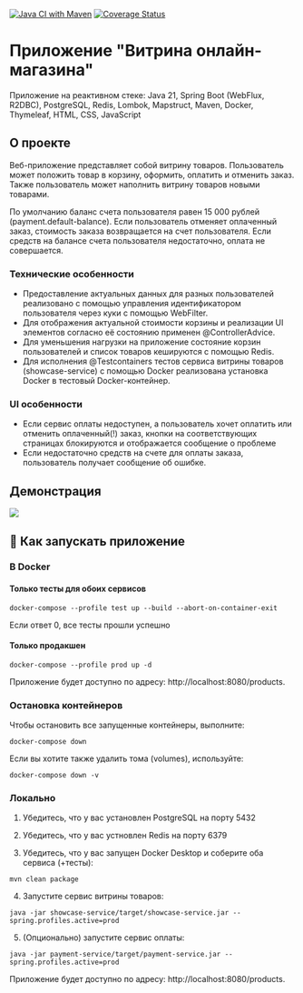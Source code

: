 [![Java CI with Maven](https://github.com/cptntotoro/yp-online-store-showcase/actions/workflows/maven.yml/badge.svg)](https://github.com/cptntotoro/yp-online-store-showcase/actions/workflows/maven.yml) [![Coverage Status](https://coveralls.io/repos/github/cptntotoro/yp-online-store-showcase/badge.svg)](https://coveralls.io/github/cptntotoro/yp-online-store-showcase)

# Приложение "Витрина онлайн-магазина"
Приложение на реактивном стеке: Java 21, Spring Boot (WebFlux, R2DBC), PostgreSQL, Redis, Lombok, Mapstruct, Maven, Docker, Thymeleaf, HTML, CSS, JavaScript

## О проекте
Веб-приложение представляет собой витрину товаров. 
Пользователь может положить товар в корзину, оформить, оплатить и отменить заказ. 
Также пользователь может наполнить витрину товаров новыми товарами.

По умолчанию баланс счета пользователя равен 15 000 рублей (payment.default-balance).
Если пользователь отменяет оплаченный заказ, стоимость заказа возвращается на счет пользователя. 
Если средств на балансе счета пользователя недостаточно, оплата не совершается.

### Технические особенности
- Предоставление актуальных данных для разных пользователей реализовано с помощью управления идентификатором пользователя через куки с помощью WebFilter. 
- Для отображения актуальной стоимости корзины и реализации UI элементов согласно её состоянию применен @ControllerAdvice. 
- Для уменьшения нагрузки на приложение состояние корзин пользователей и список товаров кешируются с помощью Redis.
- Для исполнения @Testcontainers тестов сервиса витрины товаров (showcase-service) с помощью Docker реализована установка Docker в тестовый Docker-контейнер.

### UI особенности

- Если сервис оплаты недоступен, а пользователь хочет оплатить или отменить оплаченный(!) заказ, кнопки на соответствующих страницах блокируются и отображается сообщение о проблеме
- Если недостаточно средств на счете для оплаты заказа, пользователь получает сообщение об ошибке.

## Демонстрация

![](demo.gif)

## 🚀 Как запускать приложение 

### В Docker

#### Только тесты для обоих сервисов
```
docker-compose --profile test up --build --abort-on-container-exit
```
Если ответ 0, все тесты прошли успешно

#### Только продакшен
```
docker-compose --profile prod up -d
```
Приложение будет доступно по адресу: http://localhost:8080/products.

### Остановка контейнеров

Чтобы остановить все запущенные контейнеры, выполните:

```
docker-compose down
```

Если вы хотите также удалить тома (volumes), используйте:

```
docker-compose down -v
```

### Локально

1. Убедитесь, что у вас установлен PostgreSQL на порту 5432

2. Убедитесь, что у вас устновлен Redis на порту 6379

3. Убедитесь, что у вас запущен Docker Desktop и соберите оба сервиса (+тесты):
```
mvn clean package
```
4. Запустите сервис витрины товаров:
```
java -jar showcase-service/target/showcase-service.jar --spring.profiles.active=prod
```
5. (Опционально) запустите сервис оплаты:
```
java -jar payment-service/target/payment-service.jar --spring.profiles.active=prod
```

Приложение будет доступно по адресу: http://localhost:8080/products.
